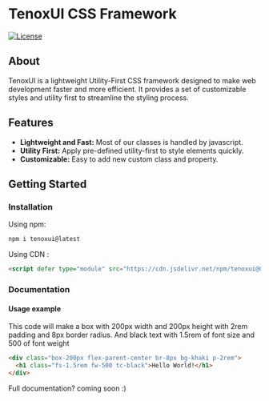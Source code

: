 # TenoxUI CSS Framework

[![License](https://img.shields.io/badge/License-MIT-blue.svg)](https://opensource.org/licenses/MIT)

## About

TenoxUI is a lightweight Utility-First CSS framework designed to make web development faster and more efficient. It provides a set of customizable styles and utility first to streamline the styling process.

## Features

- **Lightweight and Fast:** Most of our classes is handled by javascript.
- **Utility First:** Apply pre-defined utility-first to style elements quickly.
- **Customizable:** Easy to add new custom class and property.

## Getting Started

### Installation

Using npm:

```bash
npm i tenoxui@latest
```

Using CDN :

```html
<script defer type="module" src="https://cdn.jsdelivr.net/npm/tenoxui@0.1.0/dist/js/index.min.js" integrity="sha256-5G02cajm5lQwd0lFbRogVCXn8qsANy+5elreXO/I4fs=" crossorigin="anonymous"></script>
```

### Documentation

#### Usage example

This code will make a box with 200px width and 200px height with 2rem padding and 8px border radius. And black text with 1.5rem of font size and 500 of font weight

```html
<div class="box-200px flex-parent-center br-8px bg-khaki p-2rem">
  <h1 class="fs-1.5rem fw-500 tc-black">Hello World!</h1>
</div>
```

Full documentation? coming soon :)
